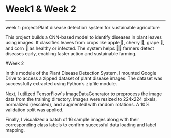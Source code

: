 # Week1 & Week 2
***********************************************************************

week 1:
project:Plant disease detection system for sustainable agriculture

This project builds a CNN-based model to identify diseases in plant leaves using images. It classifies leaves from crops like apple 🍎, cherry 🍒, grape 🍇, and corn 🌽 as healthy or infected. The system helps 👨‍🌾 farmers detect diseases early, enabling faster action and sustainable farming.

#Week 2

In this module of the Plant Disease Detection System, I mounted Google Drive to access a zipped dataset of plant disease images. The dataset was successfully extracted using Python’s zipfile module.

Next, I utilized TensorFlow's ImageDataGenerator to preprocess the image data from the training directory. Images were resized to 224x224 pixels, normalized (rescaled), and augmented with random rotations. A 10% validation split was applied.

Finally, I visualized a batch of 16 sample images along with their corresponding class labels to confirm successful data loading and label mapping.

